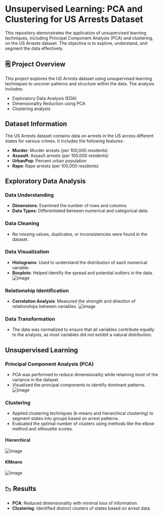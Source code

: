 # Unsupervised Learning: PCA and Clustering for US Arrests Dataset

This repository demonstrates the application of unsupervised learning techniques, including Principal Component Analysis (PCA) and clustering, on the US Arrests dataset. 
The objective is to explore, understand, and segment the data effectively.

## 🗒️ Project Overview
This project explores the US Arrests dataset using unsupervised learning techniques to uncover patterns and structure within the data. The analysis includes:
- Exploratory Data Analysis (EDA)
- Dimensionality Reduction using PCA
- Clustering analysis

##  Dataset Information
The US Arrests dataset contains data on arrests in the US across different states for various crimes. It includes the following features:
- **Murder**: Murder arrests (per 100,000 residents)
- **Assault**: Assault arrests (per 100,000 residents)
- **UrbanPop**: Percent urban population
- **Rape**: Rape arrests (per 100,000 residents)

## Exploratory Data Analysis

### Data Understanding
- **Dimensions**: Examined the number of rows and columns.
- **Data Types**: Differentiated between numerical and categorical data.

### Data Cleaning
- No missing values, duplicates, or inconsistencies were found in the dataset.

### Data Visualization
- **Histograms**: Used to understand the distribution of each numerical variable.
- **Boxplots**: Helped identify the spread and potential outliers in the data.
![image](https://github.com/user-attachments/assets/5cf2c02f-3030-4142-8024-22c272542917)


### Relationship Identification
- **Correlation Analysis**: Measured the strength and direction of relationships between variables.
![image](https://github.com/user-attachments/assets/9ee665fc-b469-40b8-9c84-1cdb72de80e3)


### Data Transformation
- The data was normalized to ensure that all variables contribute equally to the analysis, as most variables did not exhibit a natural distribution.

## Unsupervised Learning

### Principal Component Analysis (PCA)
- PCA was performed to reduce dimensionality while retaining most of the variance in the dataset.
- Visualized the principal components to identify dominant patterns.
![image](https://github.com/user-attachments/assets/637944db-6402-4ad2-a08d-cfd9e561d976)

### Clustering
- Applied clustering techniques (k-means and hierarchical clustering) to segment states into groups based on arrest patterns.
- Evaluated the optimal number of clusters using methods like the elbow method and silhouette scores.
#### Hierarchical
![image](https://github.com/user-attachments/assets/b69d7fc8-3ea4-4573-a88e-e847ed42ef96)

#### KMeans
![image](https://github.com/user-attachments/assets/65991d7d-95e0-41e8-a7a1-6d04abfae423)

## 📉 Results
- **PCA**: Reduced dimensionality with minimal loss of information.
- **Clustering**: Identified distinct clusters of states based on arrest data.


